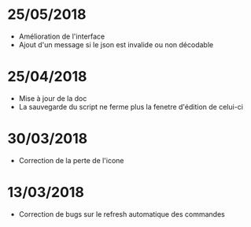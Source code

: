 # 25/05/2018

- Amélioration de l'interface
- Ajout d'un message si le json est invalide ou non décodable

# 25/04/2018

- Mise à jour de la doc
- La sauvegarde du script ne ferme plus la fenetre d'édition de celui-ci

# 30/03/2018

- Correction de la perte de l'icone

# 13/03/2018

- Correction de bugs sur le refresh automatique des commandes
